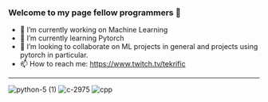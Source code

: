 ### Welcome to my page fellow programmers 👋

 * 🔭  I’m currently working on Machine Learning
 * 🌱  I’m currently learning Pytorch
 * 👯  I’m looking to collaborate on ML projects in general and projects using pytorch in particular.
 * 📫  How to reach me: https://www.twitch.tv/tekrific
 ---
![python-5 (1)](https://user-images.githubusercontent.com/68393566/96476572-aeca6b00-1235-11eb-98d7-1603f5f9104f.jpg)
![c-2975](https://user-images.githubusercontent.com/68393566/96476581-b25df200-1235-11eb-8858-54abd8353d72.jpg)
![cpp](https://user-images.githubusercontent.com/68393566/96476596-b722a600-1235-11eb-92f1-3368ea50d9d8.jpg)
